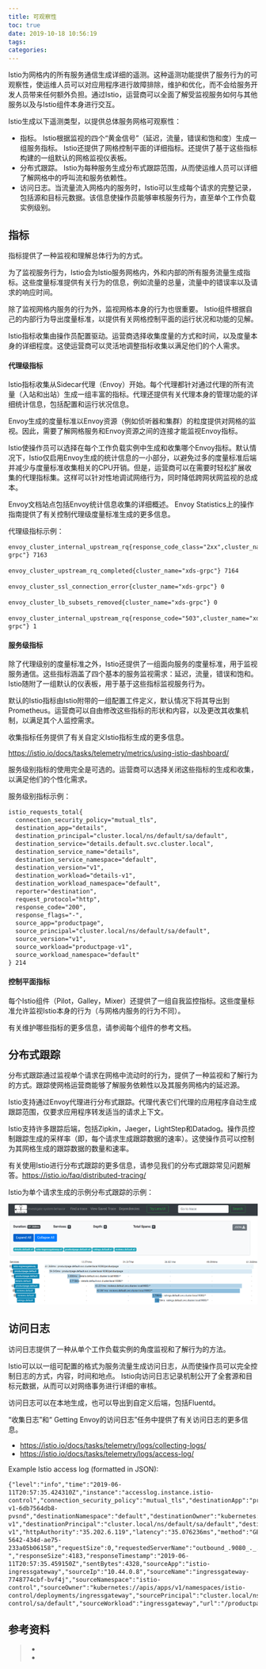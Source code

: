 ```yaml
---
title: 可观察性
toc: true
date: 2019-10-18 10:56:19
tags:
categories:
---
```




Istio为网格内的所有服务通信生成详细的遥测。这种遥测功能提供了服务行为的可观察性，使运维人员可以对应用程序进行故障排除，维护和优化，而不会给服务开发人员带来任何额外负担。通过Istio，运营商可以全面了解受监视服务如何与其他服务以及与Istio组件本身进行交互。

Istio生成以下遥测类型，以提供总体服务网格可观察性：

- 指标。 Istio根据监视的四个“黄金信号”（延迟，流量，错误和饱和度）生成一组服务指标。 Istio还提供了网格控制平面的详细指标。还提供了基于这些指标构建的一组默认的网格监视仪表板。
- 分布式跟踪。 Istio为每种服务生成分布式跟踪范围，从而使运维人员可以详细了解网格中的呼叫流和服务依赖性。
- 访问日志。当流量流入网格内的服务时，Istio可以生成每个请求的完整记录，包括源和目标元数据。该信息使操作员能够审核服务行为，直至单个工作负载实例级别。



## 指标

指标提供了一种监视和理解总体行为的方式。 

为了监视服务行为，Istio会为Istio服务网格内，外和内部的所有服务流量生成指标。这些度量标准提供有关行为的信息，例如流量的总量，流量中的错误率以及请求的响应时间。

除了监视网格内服务的行为外，监视网格本身的行为也很重要。 Istio组件根据自己的内部行为导出度量标准，以提供有关网格控制平面的运行状况和功能的见解。

Istio指标收集由操作员配置驱动。运营商选择收集度量的方式和时间，以及度量本身的详细程度。这使运营商可以灵活地调整指标收集以满足他们的个人需求。

#### 代理级指标

Istio指标收集从Sidecar代理（Envoy）开始。每个代理都针对通过代理的所有流量（入站和出站）生成一组丰富的指标。代理还提供有关代理本身的管理功能的详细统计信息，包括配置和运行状况信息。

Envoy生成的度量标准以Envoy资源（例如侦听器和集群）的粒度提供对网格的监视。因此，需要了解网格服务和Envoy资源之间的连接才能监视Envoy指标。

Istio使操作员可以选择在每个工作负载实例中生成和收集哪个Envoy指标。默认情况下，Istio仅启用Envoy生成的统计信息的一小部分，以避免过多的度量标准后端并减少与度量标准收集相关的CPU开销。但是，运营商可以在需要时轻松扩展收集的代理指标集。这样可以针对性地调试网络行为，同时降低跨网状网监视的总成本。

Envoy文档站点包括Envoy统计信息收集的详细概述。 Envoy Statistics上的操作指南提供了有关控制代理级度量标准生成的更多信息。

代理级指标示例：

```
envoy_cluster_internal_upstream_rq{response_code_class="2xx",cluster_name="xds-grpc"} 7163

envoy_cluster_upstream_rq_completed{cluster_name="xds-grpc"} 7164

envoy_cluster_ssl_connection_error{cluster_name="xds-grpc"} 0

envoy_cluster_lb_subsets_removed{cluster_name="xds-grpc"} 0

envoy_cluster_internal_upstream_rq{response_code="503",cluster_name="xds-grpc"} 1
```



#### 服务级指标

除了代理级别的度量标准之外，Istio还提供了一组面向服务的度量标准，用于监视服务通信。这些指标涵盖了四个基本的服务监视需求：延迟，流量，错误和饱和。 Istio随附了一组默认的仪表板，用于基于这些指标监视服务行为。

默认的Istio指标由Istio附带的一组配置工件定义，默认情况下将其导出到Prometheus。运营商可以自由修改这些指标的形状和内容，以及更改其收集机制，以满足其个人监控需求。

收集指标任务提供了有关自定义Istio指标生成的更多信息。

<https://istio.io/docs/tasks/telemetry/metrics/using-istio-dashboard/>

服务级别指标的使用完全是可选的。运营商可以选择关闭这些指标的生成和收集，以满足他们的个性化需求。

服务级别指标示例：

```
istio_requests_total{
  connection_security_policy="mutual_tls",
  destination_app="details",
  destination_principal="cluster.local/ns/default/sa/default",
  destination_service="details.default.svc.cluster.local",
  destination_service_name="details",
  destination_service_namespace="default",
  destination_version="v1",
  destination_workload="details-v1",
  destination_workload_namespace="default",
  reporter="destination",
  request_protocol="http",
  response_code="200",
  response_flags="-",
  source_app="productpage",
  source_principal="cluster.local/ns/default/sa/default",
  source_version="v1",
  source_workload="productpage-v1",
  source_workload_namespace="default"
} 214
```



#### 控制平面指标

每个Istio组件（Pilot，Galley，Mixer）还提供了一组自我监控指标。这些度量标准允许监视Istio本身的行为（与网格内服务的行为不同）。

有关维护哪些指标的更多信息，请参阅每个组件的参考文档。

## 分布式跟踪

分布式跟踪通过监视单个请求在网格中流动时的行为，提供了一种监视和了解行为的方式。跟踪使网格运营商能够了解服务依赖性以及其服务网格内的延迟源。

Istio支持通过Envoy代理进行分布式跟踪。代理代表它们代理的应用程序自动生成跟踪范围，仅要求应用程序转发适当的请求上下文。

Istio支持许多跟踪后端，包括Zipkin，Jaeger，LightStep和Datadog。操作员控制跟踪生成的采样率（即，每个请求生成跟踪数据的速率）。这使操作员可以控制为其网格生成的跟踪数据的数量和速率。

有关使用Istio进行分布式跟踪的更多信息，请参见我们的分布式跟踪常见问题解答。<https://istio.io/faq/distributed-tracing/>

Istio为单个请求生成的示例分布式跟踪的示例：

![](可观察性/istio-tracing-details-zipkin.png)

## 访问日志

访问日志提供了一种从单个工作负载实例的角度监视和了解行为的方法。

Istio可以以一组可配置的格式为服务流量生成访问日志，从而使操作员可以完全控制日志的方式，内容，时间和地点。 Istio向访问日志记录机制公开了全套源和目标元数据，从而可以对网络事务进行详细的审核。

访问日志可以在本地生成，也可以导出到自定义后端，包括Fluentd。

“收集日志”和“ Getting Envoy的访问日志”任务中提供了有关访问日志的更多信息。

- <https://istio.io/docs/tasks/telemetry/logs/collecting-logs/>
- <https://istio.io/docs/tasks/telemetry/logs/access-log/>

Example Istio access log (formatted in JSON):

```
{"level":"info","time":"2019-06-11T20:57:35.424310Z","instance":"accesslog.instance.istio-control","connection_security_policy":"mutual_tls","destinationApp":"productpage","destinationIp":"10.44.2.15","destinationName":"productpage-v1-6db7564db8-pvsnd","destinationNamespace":"default","destinationOwner":"kubernetes://apis/apps/v1/namespaces/default/deployments/productpage-v1","destinationPrincipal":"cluster.local/ns/default/sa/default","destinationServiceHost":"productpage.default.svc.cluster.local","destinationWorkload":"productpage-v1","httpAuthority":"35.202.6.119","latency":"35.076236ms","method":"GET","protocol":"http","receivedBytes":917,"referer":"","reporter":"destination","requestId":"e3f7cffb-5642-434d-ae75-233a05b06158","requestSize":0,"requestedServerName":"outbound_.9080_._.productpage.default.svc.cluster.local","responseCode":200,"responseFlags":"-","responseSize":4183,"responseTimestamp":"2019-06-11T20:57:35.459150Z","sentBytes":4328,"sourceApp":"istio-ingressgateway","sourceIp":"10.44.0.8","sourceName":"ingressgateway-7748774cbf-bvf4j","sourceNamespace":"istio-control","sourceOwner":"kubernetes://apis/apps/v1/namespaces/istio-control/deployments/ingressgateway","sourcePrincipal":"cluster.local/ns/istio-control/sa/default","sourceWorkload":"ingressgateway","url":"/productpage","userAgent":"curl/7.54.0","xForwardedFor":"10.128.0.35"}
```



## 参考资料
> - []()
> - []()
